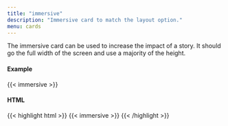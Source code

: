 ```yaml
---
title: "immersive"
description: "Immersive card to match the layout option."
menu: cards
---
```


The immersive card can be used to increase the impact of a story. It should go the full width of the screen and use a majority of the height.

#### Example
<div class="example">
  {{< immersive >}}
</div>

#### HTML
{{< highlight html >}}
{{< immersive >}}
{{< /highlight >}}
